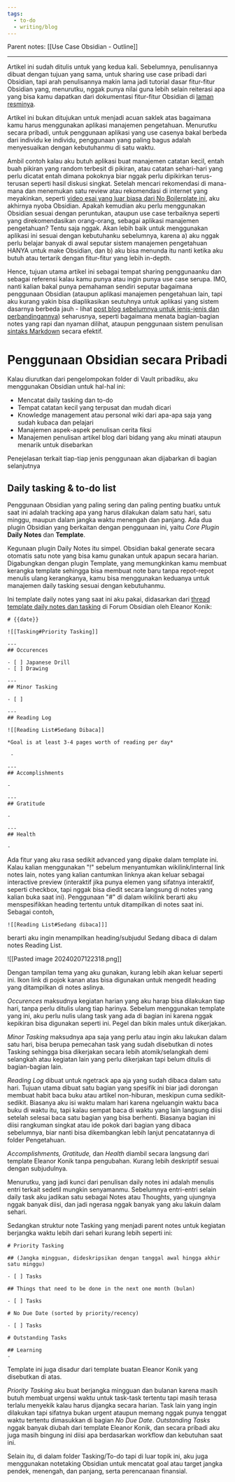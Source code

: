 ```yaml
---
tags:
  - to-do
  - writing/blog
---
```

Parent notes: [[Use Case Obsidian - Outline]]

---

Artikel ini sudah ditulis untuk yang kedua kali. Sebelumnya, penulisannya dibuat dengan tujuan yang sama, untuk sharing use case pribadi dari Obsidian, tapi arah penulisannya makin lama jadi tutorial dasar fitur-fitur Obsidian yang, menurutku, nggak punya nilai guna lebih selain reiterasi apa yang bisa kamu dapatkan dari dokumentasi fitur-fitur Obsidian di [laman resminya](https://help.obsidian.md/Home).

Artikel ini bukan ditujukan untuk menjadi acuan saklek atas bagaimana kamu harus menggunakan aplikasi manajemen pengetahuan. Menurutku secara pribadi, untuk penggunaan aplikasi yang use casenya bakal berbeda dari individu ke individu, penggunaan yang paling bagus adalah menyesuaikan dengan kebutuhanmu di satu waktu.

Ambil contoh kalau aku butuh aplikasi buat manajemen catatan kecil, entah buah pikiran yang random terbesit di pikiran, atau catatan sehari-hari yang perlu dicatat entah dimana pokoknya biar nggak perlu dipikirkan terus-terusan seperti hasil diskusi singkat. Setelah mencari rekomendasi di mana-mana dan menemukan satu  review atau rekomendasi di internet yang meyakinkan, seperti [video esai yang luar biasa dari No Boilerplate ini](https://www.youtube.com/watch?v=DbsAQSIKQXk&t=554s&pp=ygUXbm8gYm9pbGVycGxhdGUgb2JzaWRpYW4%3D), aku akhirnya nyoba Obsidian. Apakah kemudian aku perlu menggunakan Obsidian sesuai dengan peruntukan, ataupun use case terbaiknya seperti yang direkomendasikan orang-orang, sebagai aplikasi manajemen pengetahuan? Tentu saja nggak. Akan lebih baik untuk menggunakan aplikasi ini sesuai dengan kebutuhanku sebelumnya, karena a) aku nggak perlu belajar banyak di awal seputar sistem manajemen pengetahuan HANYA untuk make Obsidian, dan b) aku bisa menunda itu nanti ketika aku butuh atau tertarik dengan fitur-fitur yang lebih in-depth.

Hence, tujuan utama artikel ini sebagai tempat sharing penggunaanku dan sebagai referensi kalau kamu punya atau ingin punya use case serupa. IMO, nanti kalian bakal punya pemahaman sendiri seputar bagaimana penggunaan Obsidian (ataupun aplikasi manajemen pengetahuan lain, tapi aku kurang yakin bisa diaplikasikan seutuhnya untuk aplikasi yang sistem dasarnya berbeda jauh - lihat [post blog sebelumnya untuk jenis-jenis dan perbandingannya](https://maulanamd.wordpress.com/2023/12/30/saya-mencoba-aplikasi-tulis-menulis-dan-manajemen-pengetahuan/)) seharusnya, seperti bagaimana menata bagian-bagian notes yang rapi dan nyaman dilihat, ataupun penggunaan sistem penulisan [sintaks Markdown](https://www.markdownguide.org/basic-syntax/) secara efektif.

# Penggunaan Obsidian secara Pribadi

Kalau diurutkan dari pengelompokan folder di Vault pribadiku, aku menggunakan Obsidian untuk hal-hal ini:

- Mencatat daily tasking dan to-do
- Tempat catatan kecil yang terpusat dan mudah dicari
- Knowledge management atau personal wiki dari apa-apa saja yang sudah kubaca dan pelajari
- Manajemen aspek-aspek penulisan cerita fiksi
- Manajemen penulisan artikel blog dari bidang yang aku minati ataupun menarik untuk disebarkan

Penejelasan terkait tiap-tiap jenis penggunaan akan dijabarkan di bagian selanjutnya

## Daily tasking & to-do list

Penggunaan Obsidian yang paling sering dan paling penting buatku untuk saat ini adalah tracking apa yang harus dilakukan dalam satu hari, satu minggu, maupun dalam jangka waktu menengah dan panjang. Ada dua plugin Obsidian yang berkaitan dengan penggunaan ini, yaitu *Core Plugin* **Daily Notes** dan **Template**.

Kegunaan plugin Daily Notes itu simpel. Obsidian bakal generate secara otomatis satu note yang bisa kamu gunakan untuk apapun secara harian. Digabungkan dengan plugin Template, yang memungkinkan kamu membuat kerangka template sehingga bisa membuat note baru tanpa repot-repot menulis ulang kerangkanya, kamu bisa menggunakan keduanya untuk manajemen daily tasking sesuai dengan kebutuhanmu.

Ini template daily notes yang saat ini aku pakai, didasarkan dari [thread template daily notes dan tasking](https://forum.obsidian.md/t/a-template-for-daily-notes/15619)  di Forum Obsidian oleh Eleanor Konik:

```
# {{date}}

![[Tasking#Priority Tasking]]

---
## Occurences

- [ ] Japanese Drill
- [ ] Drawing

---
## Minor Tasking

- [ ] 

---
## Reading Log

![[Reading List#Sedang Dibaca]]

*Goal is at least 3-4 pages worth of reading per day*

 - 

---
## Accomplishments 

- 

---
## Gratitude

- 

---
## Health

- 
```

Ada fitur yang aku rasa sedikit advanced yang dipake dalam template ini. Kalau kalian menggunakan "!" sebelum menyantumkan wikilink/internal link notes lain, notes yang kalian cantumkan linknya akan keluar sebagai interactive preview (interaktif jika punya elemen yang sifatnya interaktif, seperti checkbox, tapi nggak bisa diedit secara langsung di notes yang kalian buka saat ini). Penggunaan "#" di dalam wikilink berarti aku menspesifikkan heading tertentu untuk ditampilkan di notes saat ini. Sebagai contoh,

```
![[Reading List#Sedang dibaca]]]
```

berarti aku ingin menampilkan heading/subjudul Sedang dibaca di dalam notes Reading List.

![[Pasted image 20240207122318.png]]

Dengan tampilan tema yang aku gunakan, kurang lebih akan keluar seperti ini. Ikon link di pojok kanan atas bisa digunakan untuk mengedit heading yang ditampilkan di notes aslinya.

*Occurences* maksudnya kegiatan harian yang aku harap bisa dilakukan tiap hari, tanpa perlu ditulis ulang tiap harinya. Sebelum menggunakan template yang ini, aku perlu nulis ulang task yang ada di bagian ini karena nggak kepikiran bisa digunakan seperti ini. Pegel dan bikin males untuk dikerjakan.

*Minor Tasking* maksudnya apa saja yang perlu atau ingin aku lakukan dalam satu hari, bisa berupa pemecahan task yang sudah disebutkan di notes Tasking sehingga bisa dikerjakan secara lebih atomik/selangkah demi selangkah atau kegiatan lain yang perlu dikerjakan tapi belum ditulis di bagian-bagian lain.

*Reading Log* dibuat untuk ngetrack apa aja yang sudah dibaca dalam satu hari. Tujuan utama dibuat satu bagian yang spesifik ini biar jadi dorongan membuat habit baca buku atau artikel non-hiburan, meskipun cuma sedikit-sedikit. Biasanya aku isi waktu malam hari karena ngeluangin waktu baca buku di waktu itu, tapi kalau sempat baca di waktu yang lain langsung diisi setelah selesai baca satu bagian yang bisa berhenti. Biasanya bagian ini diisi rangkuman singkat atau ide pokok dari bagian yang dibaca sebelumnya, biar nanti bisa dikembangkan lebih lanjut pencatatannya di folder Pengetahuan.

*Accomplishments, Gratitude,* dan *Health* diambil secara langsung dari template Eleanor Konik tanpa pengubahan. Kurang lebih deskriptif sesuai dengan subjudulnya.

Menurutku, yang jadi kunci dari penulisan daily notes ini adalah menulis entri terkait sedetil mungkin senyamanmu. Sebelumnya entri-entri selain daily task aku jadikan satu sebagai Notes atau Thoughts, yang ujungnya nggak banyak diisi, dan jadi ngerasa nggak banyak yang aku lakuin dalam sehari.

Sedangkan struktur note Tasking yang menjadi parent notes untuk kegiatan berjangka waktu lebih dari sehari kurang lebih seperti ini:

```
# Priority Tasking

## (Jangka mingguan, dideskripsikan dengan tanggal awal hingga akhir satu minggu)

- [ ] Tasks

## Things that need to be done in the next one month (bulan)

- [ ] Tasks

# No Due Date (sorted by priority/recency)

- [ ] Tasks

# Outstanding Tasks

## Learning
- 
```

Template ini juga disadur dari template buatan Eleanor Konik yang disebutkan di atas.

*Priority Tasking* aku buat berjangka mingguan dan bulanan karena masih butuh membuat urgensi waktu untuk task-task tertentu tapi masih terasa terlalu menyekik kalau harus dijangka secara harian. Task lain yang ingin dilakukan tapi sifatnya bukan urgent ataupun memang nggak punya tenggat waktu tertentu dimasukkan di bagian *No Due Date*. *Outstanding Tasks* nggak banyak diubah dari template Eleanor Konik, dan secara pribadi aku juga masih bingung ini diisi apa berdasarkan workflow dan kebutuhan saat ini.

Selain itu, di dalam folder Tasking/To-do tapi di luar topik ini, aku juga menggunakan notetaking Obsidian untuk mencatat goal atau target jangka pendek, menengah, dan panjang, serta perencanaan finansial.

